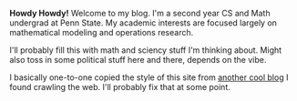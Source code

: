 **Howdy Howdy!** Welcome to my blog. I'm a second year CS and Math undergrad at Penn State. My academic interests are focused largely on mathematical modeling and operations research.
    
I'll probably fill this with math and sciency stuff I'm thinking about. Might also toss in some political stuff here and there, depends on the vibe.
    
I basically one-to-one copied the style of this site from [another cool blog](theconfused.me) I found crawling the web. I'll probably fix that at some point.
